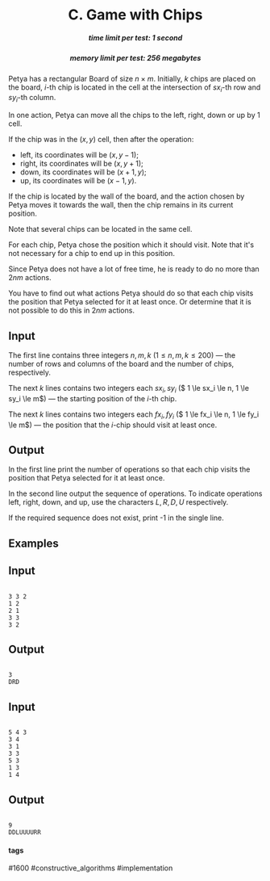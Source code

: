 <h1 style='text-align: center;'> C. Game with Chips</h1>

<h5 style='text-align: center;'>time limit per test: 1 second</h5>
<h5 style='text-align: center;'>memory limit per test: 256 megabytes</h5>

Petya has a rectangular Board of size $n \times m$. Initially, $k$ chips are placed on the board, $i$-th chip is located in the cell at the intersection of $sx_i$-th row and $sy_i$-th column.

In one action, Petya can move all the chips to the left, right, down or up by $1$ cell.

If the chip was in the $(x, y)$ cell, then after the operation: 

* left, its coordinates will be $(x, y - 1)$;
* right, its coordinates will be $(x, y + 1)$;
* down, its coordinates will be $(x + 1, y)$;
* up, its coordinates will be $(x - 1, y)$.

If the chip is located by the wall of the board, and the action chosen by Petya moves it towards the wall, then the chip remains in its current position.

Note that several chips can be located in the same cell.

For each chip, Petya chose the position which it should visit. Note that it's not necessary for a chip to end up in this position.

Since Petya does not have a lot of free time, he is ready to do no more than $2nm$ actions.

You have to find out what actions Petya should do so that each chip visits the position that Petya selected for it at least once. Or determine that it is not possible to do this in $2nm$ actions.

## Input

The first line contains three integers $n, m, k$ ($1 \le n, m, k \le 200$) — the number of rows and columns of the board and the number of chips, respectively.

The next $k$ lines contains two integers each $sx_i, sy_i$ ($ 1 \le sx_i \le n, 1 \le sy_i \le m$) — the starting position of the $i$-th chip.

The next $k$ lines contains two integers each $fx_i, fy_i$ ($ 1 \le fx_i \le n, 1 \le fy_i \le m$) — the position that the $i$-chip should visit at least once.

## Output

In the first line print the number of operations so that each chip visits the position that Petya selected for it at least once.

In the second line output the sequence of operations. To indicate operations left, right, down, and up, use the characters $L, R, D, U$ respectively.

If the required sequence does not exist, print -1 in the single line.

## Examples

## Input


```

3 3 2
1 2
2 1
3 3
3 2

```
## Output


```

3
DRD
```
## Input


```

5 4 3
3 4
3 1
3 3
5 3
1 3
1 4

```
## Output


```

9
DDLUUUURR
```


#### tags 

#1600 #constructive_algorithms #implementation 